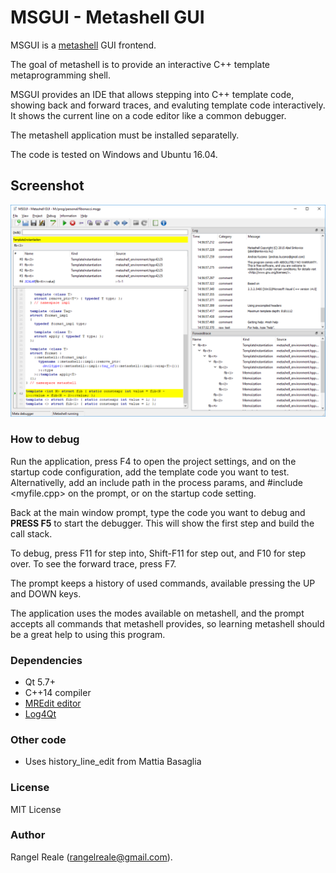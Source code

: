 # MSGUI - Metashell GUI

MSGUI is a [metashell](http://metashell.org) GUI frontend.

The goal of metashell is to provide an interactive C++ template metaprogramming shell.

MSGUI provides an IDE that allows stepping into C++ template code, showing back and forward traces, and evaluting template code interactively. It shows the current line on a code editor like a common debugger.

The metashell application must be installed separatelly.

The code is tested on Windows and Ubuntu 16.04.

## Screenshot

![Screenshot](doc/screenshot.png)

### How to debug

Run the application, press F4 to open the project settings, and on the startup code configuration, add the template code you want to test. Alternativelly, add an include path in the process params, and #include <myfile.cpp> on the prompt, or on the startup code setting.

Back at the main window prompt, type the code you want to debug and **PRESS F5** to start the debugger. This will show the first step and build the call stack.

To debug, press F11 for step into, Shift-F11 for step out, and F10 for step over. To see the forward trace, press F7.

The prompt keeps a history of used commands, available pressing the UP and DOWN keys.

The application uses the modes available on metashell, and the prompt accepts all commands that metashell provides, so learning metashell should be a great help to using this program.

### Dependencies

* Qt 5.7+
* C++14 compiler
* [MREdit editor](https://github.com/RangelReale/mredit)
* [Log4Qt](https://github.com/MEONMedical/Log4Qt)

### Other code

* Uses history_line_edit from Mattia Basaglia

### License

MIT License

### Author

Rangel Reale (rangelreale@gmail.com).
